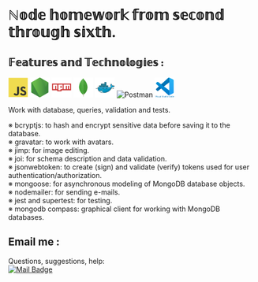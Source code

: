 # ℕ𝕠𝕕𝕖 𝕙𝕠𝕞𝕖𝕨𝕠𝕣𝕜 𝕗𝕣𝕠𝕞 𝕤𝕖𝕔𝕠𝕟𝕕 𝕥𝕙𝕣𝕠𝕦𝕘𝕙 𝕤𝕚𝕩𝕥𝕙.  

## 𝔽𝕖𝕒𝕥𝕦𝕣𝕖𝕤 𝕒𝕟𝕕 𝕋𝕖𝕔𝕙𝕟𝕠𝕝𝕠𝕘𝕚𝕖𝕤 ᎓  

<img src="https://github.com/devicons/devicon/blob/master/icons/javascript/javascript-original.svg" title="JavaScript" alt="JavaScript" width="40" height="40"/>
<img src="https://github.com/devicons/devicon/blob/master/icons/nodejs/nodejs-original.svg" title="Node" alt="Node" width="40" height="40"/>
<img src="https://github.com/devicons/devicon/blob/master/icons/npm/npm-original-wordmark.svg" title="npm" alt="npm" width="40" height="40"/>
<img src="https://github.com/devicons/devicon/blob/master/icons/mongodb/mongodb-original.svg" title="mongoDB" alt="mongoDB" width="40" height="40"/>
<img src="https://github.com/devicons/devicon/blob/master/icons/docker/docker-original.svg" title="Docker" alt="Docker" width="40" height="40"/>
<img src="https://www.svgrepo.com/show/354202/postman-icon.svg" title="Postman" alt="Postman" width="40" height="40"/>
<img src="https://github.com/devicons/devicon/blob/master/icons/vscode/vscode-original-wordmark.svg" title="VSCode" alt="VSCode" width="40" height="40"/>  

Work with database, queries, validation and tests.  

※ bcryptjs: to hash and encrypt sensitive data before saving it to the database.  
※ gravatar: to work with avatars.  
※ jimp: for image editing.  
※ joi: for schema description and data validation.  
※ jsonwebtoken: to create (sign) and validate (verify) tokens used for user authentication/authorization.  
※ mongoose: for asynchronous modeling of MongoDB database objects.  
※ nodemailer: for sending e-mails.  
※ jest and supertest: for testing.  
※ mongodb compass: graphical client for working with MongoDB databases.  

## Email me :
Questions, suggestions, help:  
<a href="mailto:cyber-morifer@proton.me"><img src="https://badgen.net/badge/📧 email:/cyber-morifer@proton.me/yellow?icon=email" alt="Mail Badge"/></a>